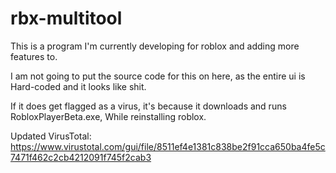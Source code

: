 # rbx-multitool
This is a program I'm currently developing for roblox and adding more features to.

I am not going to put the source code for this on here, as the entire ui is Hard-coded and it looks like shit.

If it does get flagged as a virus, it's because it downloads and runs RobloxPlayerBeta.exe, While reinstalling roblox.

Updated VirusTotal: https://www.virustotal.com/gui/file/8511ef4e1381c838be2f91cca650ba4fe5c7471f462c2cb4212091f745f2cab3
